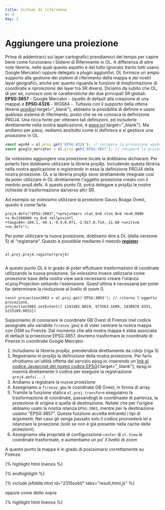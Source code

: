 ```yaml
---
title: Sistemi di riferimeno
n: 4
day: 2
---
```


# Aggiungere una proiezione #

Prima di addentrarci sui layer cartografici prendiamoci del tempo per capire bene come funzionano i Sistemi di Riferimento in OL. A differenza di altre note librerie, nelle quali questo aspetto è del tutto ignorato (tanto tutti usano Google Mercator) oppure delegato a plugin aggiuntivi, OL fornisce un ampio supporto alla gestione dei sistemi di riferimento della mappa e dei nostri layer geografici, anche per quanto riguarda le funzioni di _trasformazione_ di coordinate e _riproiezione_ dei layer tra SR diversi.
Diciamo da subito che OL, di per sé, conosce solo le caratteristiche dei due principali SR globali: **EPSG:3857** - Google Mercator -  (quello di default alla creazione di una mappa) e **EPSG:4326** - WGS84 -. Tuttavia con il supporto della ottima libreria [proj4js](http://proj4js.org/){:target="_blank"}, abbiamo la possibilità di definire e usare qualsiasi sistema di riferimento, posto che se ne conosca la definizione PROJ4. Una ricca fonte per ottenere tali definizioni, ed includerle direttamente nella nostra applicazione, è [epsg.io](http://epsg.io/){:target="_blank"}. Ma andiamo per passi, vediamo anzitutto come si definisce e si gestisce una _proiezione_ in OL.

```javascript
const wgs84 = ol.proj.get('EPSG:4326'); // recupera la proiezione wgs84
const google_mercator = ol.proj.get('EPSG:3857'); // recupera la proiezione 3857
```
Se volessimo aggiungere una proiezione locale la dobbiamo dichiarare.
Per poterlo fare dobbiamo utilizzare la libreria proj4js. Includendo questa libreria nella nostra applicazione e _registrando_ in essa la definizione PROJ4 della nostra proiezione.
OL e la libreria proj4js sono strettamente integrate così da poter utilizzare in OL direttamente l'oggetto proiezione creato con il medoto proj4.defs.
A questo punto OL potrà delegare a proj4js le nostre richieste di trasformazione da/verso altri SR.

Ad esempio se volessimo utilizzare la proiezione Gauss Boaga Ovest, questo è come farla:

```
proj4.defs("EPSG:3003","+proj=tmerc +lat_0=0 +lon_0=9 +k=0.9996 +x_0=1500000 +y_0=0 +ellps=intl +towgs84=-104.1,-49.1,-9.9,0.971,-2.917,0.714,-11.68 +units=m +no_defs");
```

Per poter utilizzare la nuova proiezione, dobbiamo dire a OL (dalla versione 5) di "registrarla".
Questo è posstibile mediante il metodo [**register**](https://openlayers.org/en/latest/apidoc/module-ol_proj_proj4.html#.register)


```

ol.proj.proj4.register(proj4)


```

A questo punto OL è in grado di poter effuttuare trasformazioni di coodinate utilizzando la nuova proiezione.
Se volessimo invece utilizzarla come proiezione base della nostra view sarà necessario creare l'istanza ol.proj.Projection settando l'estensione.
Quest'ultima è necessaria per poter far determinare la risoluzione al livello di zoom 0.

```
const projection3003 = ol.proj.get('EPSG:3003'); // ritorna l'oggetto proiezione,
projection3003.setExtent([ 1241482.0019, 973563.1609, 1830078.9331, 5215189.0853])

```
Supponiamo di conoscere le coordinate GB Ovest di Firenze (nel codice assegnate alla variabile `firenze_gbw`) e di voler centrare la nostra mappa con OSM su Firenze. Dal momento che alla nostra mappa è stata associata di default la proiezione EPSG:3857, dovremo trasformare le coordinate di Firenze in coordinate Google Mercator.

1. Includiamo la libreria proj4js, prendendola direttamente da cdnjs (riga 3)
2. Registriamo in proj4js la definizione della nostra proiezione. Per farlo sfruttiamo un'utilità offerta dal servizio epsg.io: inserendo un [link al codice Javascript del nostro codice EPSG](http://epsg.io/3003.js){:target="_blank"}, epsg.io inserirà direttamente il codice per eseguire la registrazione `proj4.defs(...)`
3. Andiamo a registrare la nuova proiezione
4. Assegniamo a `firenze_gbw` le coordinate GB Ovest, in forma di array
5. Tramite la funzione statica `ol.proj.transform` eseguiamo la trasformazione di coordinate, passandogli le coordinaate di partenza, la proiezione di origine e quella di destinazione. Notate che per l'origine abbiamo usato la nostra istanza `EPSG:3003`, mentre per la destinazione usiamo "EPSG:3857". Questa funzione accetta entrambi i tipi di argomenti. Nel caso gli venga passato solo il codice provvederà lei a istanziare la proiezione (solo se non è già presente nella cache delle proiezioni).
6. Assegniamo alla proprietà di configurazione `center` di `ol.View` le coordinate trasformate, e aumentiamo un po' il livello di zoom

A questo punto la mappa è in grado di posizionarsi correttamente su Firenze.

{% highlight html linenos %}
<body>
  <div id="map" class="map"></div>
  <script src="https://cdnjs.cloudflare.com/ajax/libs/proj4js/2.5.0/proj4.js"></script>
  <script src="http://epsg.io/3003.js"></script>
  <script src="../assets/js/ol.js"></script>
  <script>
    ol.proj.proj4.register(proj4)
    const firenze_gbw = [1681450.785672498, 4848967.319261061];
    cost firenze_gmerc = ol.proj.transform(firenze_gbw, "EPSG:3003", "EPSG:3857");
    const map = new ol.Map({
      layers: [
        new ol.layer.Tile({
          source: new ol.source.OSM()
        })
      ],
      target: 'map',
      view: new ol.View({
        center: firenze_gmerc,
        zoom: 10
      })
    });
    
  </script>
</body>
{% endhighlight %}
  
{% include jsfiddle.html id="2315sob0" tabs="result,html,js" %}


oppure come detto sopra

{% highlight html linenos %}
<body>
    <div id="map" class="map"></div>
    <script>
      ol.proj.proj4.register(proj4)
      const firenze_gbw = [1681450.785672498, 4848967.319261061];
   
      const projection3003 = ol.proj.get('EPSG:3003');
      // vado a settare l'estent per far capire alla view i limiti dela proiezione che sto usando
      projection3003.setExtent([ 1241482.0019, 973563.1609, 1830078.9331, 5215189.0853]);
       
      const map = new ol.Map({
         layers: [
           new ol.layer.Tile({
             source: new ol.source.OSM()
           })
         ],
         target: 'map',
         view: new ol.View({
           center: firenze_gbw,
           projection: projection3003,
           zoom: 12
         })
      });
    </script>
  </body>
{% endhighlight %} 

<!--- 

Come già detto l'inclusione di proj4js e della definizione del SR è necessaria solo se abbiamo necessità di eseguire trasformazioni e/o riproiezioni lato client. Se vogliamo solo assegnare un SR alla mappa o ad un layer è sufficiente creare una `ol.proj.Projection` assegnandogli il codice EPSG.

In questo esempio abbiamo eseguito una trasformazione usando direttamente i valori delle coordinate. Come vedremo più avanti è possibile eseguire trasformazioni anche direttamente su singoli elementi geometrici (punti, linee e poligoni) o su interi strati vettoriali e raster.


# Calcolo di distanze e aree sulla sfera
In OpenLayers tutti i calcoli di lunghezza e area delle geometrie lineari e poligonali sono effettuati sul piano, senza considerare la sfera e tantomeno lo sferoide. Questa approssimazione può essere sufficiente per piccole porzioni di territorio ma, com'è noto, l'errore diventa significativo già per distanze di qualche decina di chilometri. Un'approssimazione migliore consiste nell'eseguire i calcoli su una sfera. Per questo OpenLayers offre la classe `ol.Sphere`, che permette di calcolra distanze e aree con i metodi della trigonometria sferica tramite i metodi `ol.Sphrere.getLength` e `ol.Sphere.getArea`. 

Se non diversamente specificato viene creata una sfera con raggio pari al raggio medio dell'ellissoide WGS84, ed i calcoli assumono che le geometrie siano rappresentate secondo il sistema di riferimento EPSG:3857.

{% highlight javascript %}
const wgs84Sphere= new ol.Sphere();

const Firenze_Siena = (new ol.geom.LineString([
  [11.254167, 43.771389],
  [11.331389, 43.318333]
])).transform("EPSG:4326", "EPSG:3857");

const distanza_planare = Firenze_Siena.getLength(); // -> ~70.11 Km
const distanza_sferica = ol.Sphere.getLength(Firenze_Siena); // -> ~50.76 Km
{% endhighlight %}

{% include jsfiddle.html id="t9q6nd99" tabs="result,html" height="500" %}

Per questo calcolo OL implementa l'{% include link.md url="https://en.wikipedia.org/wiki/Haversine_formula" title="algoritmo dell'haversine" %} . Per dei risultati più precisi si dovrebbe utilizzare l'ellissoide ad esempio con le {% include link.md url="https://en.wikipedia.org/wiki/Vincenty%27s_formulae" title="formule di Vincenty" %} ma in prima approssimazione i risultati forniti dal calcolo sferico sono molto più realistici di quelli ottenuti dalla formula pitagorica sul piano.

# Scala #
Una domanda che viene posta spesso dagli utenti dei servizi WebGIS è di poter visualizzare o impostare la _scala geografica_ della mappa. Si capisce questa esigenza, data dalla possibilità di determinare esattamente tale valore sia su supporti fisici che all'interno dei software desktop GIS. Sul web questa richiesta si scontra con un problema fondamentale: non è possibile sapere esattamente la risoluzione (DPI - dots per inch) dello schermo su cui si sta visualizzando la pagina Web. Spieghiamo cosa significa...

 Per poter determinare la dimensione di un elemento grafico rappresentato su supporto digitale è necessario sapere qual'è il rapporto tra il numero di pixel rappresentati sullo schermo e la loro effettiva dimensione metrica. Conoscendo questo rapporto, appunto i **dots per inch** (punti per pollice o, tramite conversione, per cm o metro), posso sapere la dimensione sullo schermo di un elemento grafico.

 {% highlight javascript %}
const centimetri = 20 // dimensione mappa in centimetri
const dimensione_pixels = 600; // dimensione mappa in pixel
const dpc = dimensione_pixels / centimetri // -> 30 risoluzione schermo in pixel per centimetro
const centimetri_pixel = 1 / dpc // centrimentri per pixel
{% endhighlight %}
 
 Se a questo si abbina l'informazione della **risoluzione** della nostra mappa, che in OL significa il rapporto metri / pixel del contenuto della mappa, avremmo tutto quello che ci serve per sapere la _scala_ della mappa:
 
{% highlight javascript %}
const dimensione_metri = 1500 // dimensione in metri del contenuto della mappa
const dimensione_pixels = 600; // dimensione mappa in pixel
const risoluzione = dimensione_metri /dimensione_pixels; // risoluzione mappa in metri per pixel
const rapporto_scala = risoluzione / centimetri_pixel * 100 // -> 7500 rapporto di scala della mappa
{% endhighlight %}
 
 <br>
!["Scala di una mappa"]({{ "/assets/img/scale.png" | relative_url }} "Scala di una mappa")
<br>
 
 Questo in teoria, ma come abbiamo detto ci manca l'informazione di base: nessuno ci sa dire, all'interno di un browser web, i DPI dello schermo. Ne consegue che **non è possibile determinare con precisione la scala di una mappa all'interno di una pagina Web**.
 Per poter ottenere un valore _indicativo_ si usano valori standard di DPI. Spesso si usa, ad esempio, il valore DPI ottenuto dallo standard WMS di OGC. **WMS 1.3 definisce una dimensione standard del pixel di 0.28mm**, da cui si può ricavare un DPI di `25.4/0.28 = 90.71` pixel / inch.
 
# Risoluzione e zoom #
Direttamente collegato al concetto di risoluzione geografica della mappa (metri / pixel) c'è quello di **zoom**. L'aumento del livello di zoom corrisponde ad una diminuzione del valore della risoluzione, perché a parità di pixel sarà rappresentata una porzione più piccola di mappa.
 In OpenLayers, se non definito altrimenti, i livelli di zoom sono calcolati automaticamente sulla base di un livello minimo e un livello massimo di zoom e un rapporto tra livelli successivi di un fattore 2. In altre parole ad ogni passaggio tra livelli di zoom adiacenti la risoluzione si raddoppia o si dimezza.
 
 Negli esempi con una mappa con sistema di riferimento ESPG:3857 il calcolo delle risoluzioni (e quindi degli zoom) avviene più o meno così:
 
{% highlight javascript %}
const estensione_proj = [-20037508.342789244, -20037508.342789244, 20037508.342789244, 20037508.342789244] // estensione su cui è definita la proiezione
const larghezza = 20037508.342789244 * 2; // larghezza totale in metri dell'estensione
const maxResolution = larghezza / 256 // -> 156543.03392804097 larghezza totale diviso la larghezza, in pixel, di una singola tile
const resolutions = [];
for(let i = 0; i < 29; i++) { // calcolo la risoluzione tra un livello minimo 0 e un massimo di 28 (sono il numero di default di livelli di zoom)
  resolutions.push(maxResolution / Math.pow(2,i)); // risoluzione / 2^0; risoluzione / 2^1; ecc.
};
console.log(resolutions); // stampo l'array nella console
{% endhighlight %}

Il risultato è che le risoluzioni della mappa precalcolate sono le seguenti:

```
0: 156543.03392804097
1: 78271.51696402048
2: 39135.75848201024
3: 19567.87924100512
4: 9783.93962050256
5: 4891.96981025128
6: 2445.98490512564
7: 1222.99245256282
8: 611.49622628141
9: 305.748113140705
10: 152.8740565703525
11: 76.43702828517625
12: 38.21851414258813
13: 19.109257071294063
14: 9.554628535647032
15: 4.777314267823516
16: 2.388657133911758
17: 1.194328566955879
18: 0.5971642834779395
19: 0.29858214173896974
20: 0.14929107086948487
21: 0.07464553543474244
22: 0.03732276771737122
23: 0.01866138385868561
24: 0.009330691929342804
25: 0.004665345964671402
26: 0.002332672982335701
27: 0.0011663364911678506
28: 0.0005831682455839253
```

Nel momento in cui andiamo a indicare, come nell'esempio precedente, un livello di zoom 10 stiamo dicendo alla mappa di settare la risoluzione a 152.874 metri / pixel. Qual'è la sua scala? Se usiamo il pixel standard (0.28 mm/pixel) la scala sarà approssimativamente 1:545978:

{% highlight javascript %}
const rapporto_scala = 152.874 / 0.00028; // -> scala di riduzione 1:545978
{% endhighlight %}
-->
